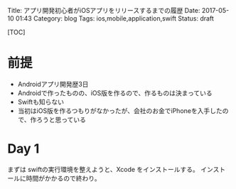 Title: アプリ開発初心者がiOSアプリをリリースするまでの履歴
Date: 2017-05-10 01:43
Category: blog
Tags: ios,mobile,application,swift
Status: draft

[TOC]

# 前提
* Androidアプリ開発歴3日
* Androidで作ったものの、iOS版を作るので、作るものは決まっている
* Swiftも知らない
* 当初はiOS版を作るつもりがなかったが、会社のお金でiPhoneを入手したので、作ろうと思っている

# Day 1
まずは swiftの実行環境を整えようと、Xcode をインストールする。
インストールに時間がかかるので終わり。


